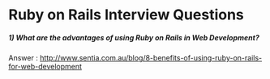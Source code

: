 # Ruby on Rails Interview Questions

##### 1) What are the advantages of using Ruby on Rails in Web Development?
Answer : http://www.sentia.com.au/blog/8-benefits-of-using-ruby-on-rails-for-web-development
